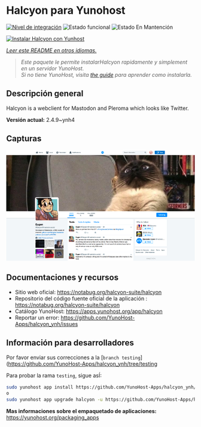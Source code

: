 <!--
Este archivo README esta generado automaticamente<https://github.com/YunoHost/apps/tree/master/tools/readme_generator>
No se debe editar a mano.
-->

# Halcyon para Yunohost

[![Nivel de integración](https://dash.yunohost.org/integration/halcyon.svg)](https://dash.yunohost.org/appci/app/halcyon) ![Estado funcional](https://ci-apps.yunohost.org/ci/badges/halcyon.status.svg) ![Estado En Mantención](https://ci-apps.yunohost.org/ci/badges/halcyon.maintain.svg)

[![Instalar Halcyon con Yunhost](https://install-app.yunohost.org/install-with-yunohost.svg)](https://install-app.yunohost.org/?app=halcyon)

*[Leer este README en otros idiomas.](./ALL_README.md)*

> *Este paquete le permite instalarHalcyon rapidamente y simplement en un servidor YunoHost.*  
> *Si no tiene YunoHost, visita [the guide](https://yunohost.org/install) para aprender como instalarla.*

## Descripción general

Halcyon is a webclient for Mastodon and Pleroma which looks like Twitter.


**Versión actual:** 2.4.9~ynh4

## Capturas

![Captura de Halcyon](./doc/screenshots/preview0.png)

## Documentaciones y recursos

- Sitio web oficial: <https://notabug.org/halcyon-suite/halcyon>
- Repositorio del código fuente oficial de la aplicación : <https://notabug.org/halcyon-suite/halcyon>
- Catálogo YunoHost: <https://apps.yunohost.org/app/halcyon>
- Reportar un error: <https://github.com/YunoHost-Apps/halcyon_ynh/issues>

## Información para desarrolladores

Por favor enviar sus correcciones a la [`branch testing`](https://github.com/YunoHost-Apps/halcyon_ynh/tree/testing

Para probar la rama `testing`, sigue asÍ:

```bash
sudo yunohost app install https://github.com/YunoHost-Apps/halcyon_ynh/tree/testing --debug
o
sudo yunohost app upgrade halcyon -u https://github.com/YunoHost-Apps/halcyon_ynh/tree/testing --debug
```

**Mas informaciones sobre el empaquetado de aplicaciones:** <https://yunohost.org/packaging_apps>
